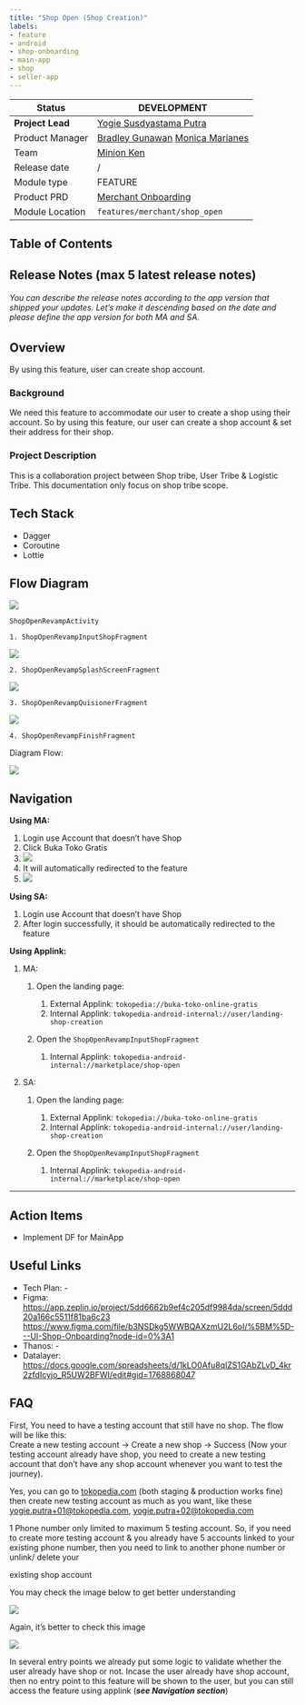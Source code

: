 ```yaml
---
title: "Shop Open (Shop Creation)"
labels:
- feature
- android
- shop-onboarding
- main-app
- shop
- seller-app
---
```



| **Status** | <!--start status:BLUE-->DEVELOPMENT<!--end status--> |
| --- | --- |
| **Project Lead** | [Yogie Susdyastama Putra](https://tokopedia.atlassian.net/wiki/people/5c6bf2e6f1a05835f933bf30?ref=confluence)  |
| Product Manager | [Bradley Gunawan](https://tokopedia.atlassian.net/wiki/people/60d023f018e9f60071fa77ce?ref=confluence) [Monica Marianes](https://tokopedia.atlassian.net/wiki/people/613e9e4fe057c6006a0fd233?ref=confluence)  |
| Team | [Minion Ken](https://tokopedia.atlassian.net/people/team/0ac7bdd0-19b2-4196-8711-b1a0a4b07178?ref=directory&src=peopleMenu)  |
| Release date |  /  |
| Module type | <!--start status:YELLOW-->FEATURE<!--end status-->  |
| Product PRD | [Merchant Onboarding](/wiki/spaces/TMA/pages/588055151/Merchant+Onboarding)  |
| Module Location | `features/merchant/shop_open` |

## Table of Contents

<!--toc-->

## Release Notes (max 5 latest release notes)

<!--start expand:12 Oct (MA-1.391/SA-2.91)-->
###### *You can describe the release notes according to the app version that shipped your updates. Let’s make it descending based on the date and please define the app version for both MA and SA.*
<!--end expand-->

## Overview

By using this feature, user can create shop account. 

### Background

We need this feature to accommodate our user to create a shop using their account. So by using this feature, our user can create a shop account & set their address for their shop.

### Project Description

This is a collaboration project between Shop tribe, User Tribe & Logistic Tribe. This documentation only focus on shop tribe scope.

## Tech Stack

- Dagger
- Coroutine
- Lottie

## Flow Diagram

![](res/8711690a-82a1-4f2c-8de5-2ea360ab70ef.png)

`ShopOpenRevampActivity`

`1. ShopOpenRevampInputShopFragment`

![](res/db1fe5bc-4085-4c87-b65b-756130f0a23a.png)

`2. ShopOpenRevampSplashScreenFragment`

![](res/Untitled%20Diagram.drawio%20%281%29.png)

`3. ShopOpenRevampQuisionerFragment`

![](res/shop%20open%20survey.drawio.png)

`4. ShopOpenRevampFinishFragment`

Diagram Flow:

![](res/ShopOpenRevampFinishFragment%20%281%29.png)

## Navigation

**Using MA:**

1. Login use Account that doesn’t have Shop
2. Click Buka Toko Gratis
3. ![](res/Screenshot_20221215-142153.jpg)
4. It will automatically redirected to the feature
5. ![](res/Screenshot_20221215-143144_Tokopedia%20Seller.jpg)

**Using SA:**

1. Login use Account that doesn’t have Shop
2. After login successfully, it should be automatically redirected to the feature

**Using Applink:**

1. MA: 


	1. Open the landing page:
	
	
		1. External Applink: `tokopedia://buka-toko-online-gratis`
		2. Internal Applink: `tokopedia-android-internal://user/landing-shop-creation`
	2. Open the `ShopOpenRevampInputShopFragment` 
	
	
		1. Internal Applink: `tokopedia-android-internal://marketplace/shop-open`
2. SA: 


	1. Open the landing page:
	
	
		1. External Applink: `tokopedia://buka-toko-online-gratis`
		2. Internal Applink: `tokopedia-android-internal://user/landing-shop-creation`
	2. Open the `ShopOpenRevampInputShopFragment`
	
	
		1. Internal Applink: `tokopedia-android-internal://marketplace/shop-open`



---

## Action Items

- Implement DF for MainApp

## Useful Links

- Tech Plan: -
- Figma: <https://app.zeplin.io/project/5dd6662b9ef4c205df9984da/screen/5ddd20a166c5511f81ba6c23>   
<https://www.figma.com/file/b3NSDkg5WWBQAXzmU2L6oI/%5BM%5D---UI-Shop-Onboarding?node-id=0%3A1>
- Thanos: -
- Datalayer: <https://docs.google.com/spreadsheets/d/1kLO0Afu8qIZS1GAbZLvD_4kr2zfdIcyjo_R5UW2BFWI/edit#gid=1768868047>

## FAQ

<!--start expand:How can I test the complete journey of this feature?-->
First, You need to have a testing account that still have no shop. The flow will be like this:  
Create a new testing account → Create a new shop → Success (Now your testing account already have shop, you need to create a new testing account that don’t have any shop account whenever you want to test the journey).
<!--end expand-->

<!--start expand:Can I create the testing account?-->
Yes, you can go to [tokopedia.com](http://tokopedia.com) (both staging & production works fine) then create new testing account as much as you want, like these [yogie.putra+01@tokopedia.com](mailto:yogie.putra+01@tokopedia.com), [yogie.putra+02@tokopedia.com](mailto:yogie.putra+02@tokopedia.com)
<!--end expand-->

<!--start expand:Something needs to be aware of this testing account?-->
1 Phone number only limited to maximum 5 testing account. So, if you need to create more testing account & you already have 5 accounts linked to your existing phone number, then you need to link to another phone number or unlink/ delete your

 existing shop account
<!--end expand-->

<!--start expand:May I know the scope for User Tribe?-->
You may check the image below to get better understanding

![](res/Screen%20Shot%202023-01-12%20at%2017.39.26.png)
<!--end expand-->

<!--start expand:What about the scope for Logistic tribe?-->
Again, it’s better to check this image

![](res/Screen%20Shot%202023-01-12%20at%2017.38.52.png)
<!--end expand-->

<!--start expand:What will happen if I already created a shop and try to access the shop creation feature again?-->
In several entry points we already put some logic to validate whether the user already have shop or not. Incase the user already have shop account, then no entry point to this feature will be shown to the user, but you can still access the feature using applink (***see Navigation section***)
<!--end expand-->

